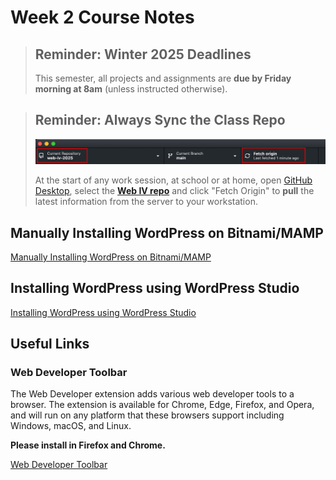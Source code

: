 # Week 2 Course Notes


<blockquote>

## Reminder: Winter 2025 Deadlines
This semester, all projects and assignments are **due by Friday morning at 8am** (unless instructed otherwise).

</blockquote>

<blockquote>

## Reminder: Always Sync the Class Repo

![GitHub Desktop: fetch origin](./week-2/img/21-fetch-origin.png)

At the start of any work session, at school or at home, open [GitHub Desktop](./week-1-notes.md#github-desktop), select the **[Web IV repo](https://github.com/JACGWD/web-iv-2025.git)** and click "Fetch Origin" to **pull** the latest information from the server to your workstation.

</blockquote>

## Manually Installing WordPress on Bitnami/MAMP

[Manually Installing WordPress on Bitnami/MAMP](./week-2/manually-Installing-wordpress.md)

## Installing WordPress using WordPress Studio

[Installing WordPress using WordPress Studio](./week-2/installing-wordpress-studio.md)


## Useful Links

### Web Developer Toolbar

The Web Developer extension adds various web developer tools to a browser. The extension is available for Chrome, Edge, Firefox, and Opera, and will run on any platform that these browsers support including Windows, macOS, and Linux.

**Please install in Firefox and Chrome.**

[Web Developer Toolbar](https://chrispederick.com/work/web-developer/)